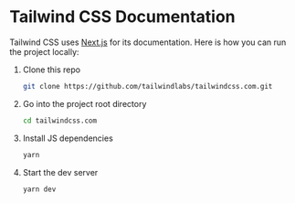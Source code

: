 # Tailwind CSS Documentation

Tailwind CSS uses [Next.js](https://nextjs.org/) for its documentation. Here is how you can run the project locally:

1. Clone this repo 

    ```sh
    git clone https://github.com/tailwindlabs/tailwindcss.com.git
    ```

2. Go into the project root directory

    ```sh
    cd tailwindcss.com
    ```

3. Install JS dependencies

    ```sh
    yarn
    ```

4. Start the dev server

    ```sh
    yarn dev
    ```
